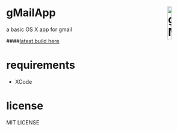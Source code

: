 # <img src="https://raw.githubusercontent.com/wileycousins/gMailApp/master/gMailApp/gmail-icon.png" alt="gMailApp"  width=15% style="float:right;" />
gMailApp 
========

a basic OS X app for gmail

####[latest build here](https://www.dropbox.com/sh/ax6ewkiavvno8eo/AABynItLLgYnDbwzv3LY6Ic5a)

# requirements

* XCode

# license
MIT LICENSE
